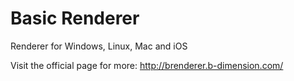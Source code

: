 # Basic Renderer
Renderer for Windows, Linux, Mac and iOS

Visit the official page for more: http://brenderer.b-dimension.com/